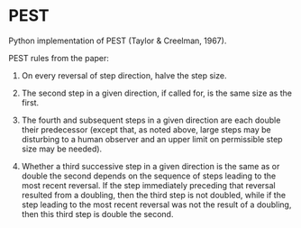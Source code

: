 # PEST
Python implementation of PEST (Taylor &amp; Creelman, 1967).

PEST rules from the paper:

1. On every reversal of step direction, halve the step size. 

2. The second step in a given direction, if called for, is the same size as the first. 

3. The fourth and subsequent steps in a given direction are each double their predecessor (except that, as noted above, large steps may be disturbing to a human observer and an upper limit on permissible step size may be needed). 

4. Whether a third successive step in a given direction is the same as or double the second depends on the sequence of steps leading to the most recent reversal.  If the step immediately preceding that reversal resulted from a doubling, then the third step is not doubled, while if the step leading to the most recent reversal was not the result of a doubling, then this third step is double the second.

